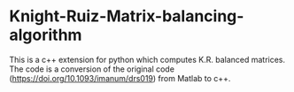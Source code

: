 # Knight-Ruiz-Matrix-balancing-algorithm

This is a c++ extension for python which computes K.R. balanced matrices. The code is a conversion of the original code (https://doi.org/10.1093/imanum/drs019) from Matlab to c++. 



